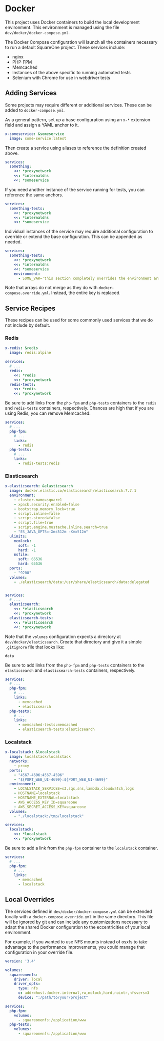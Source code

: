 # Docker

This project uses Docker containers to build the local development environment. This environment
is managed using the file `dev/docker/docker-compose.yml`.

The Docker Compose configuration will launch all the containers necessary to run a default SquareOne project. These
services include:

* nginx
* PHP-FPM
* Memcached
* Instances of the above specific to running automated tests
* Selenium with Chrome for use in webdriver tests


## Adding Services

Some projects may require different or additional services. These can be added to `docker-compose.yml`.

As a general pattern, set up a base configuration using an `x-*` extension field and assign a YAML anchor to it.

```yaml
x-someservice: &someservice
  image: some-service:latest
```

Then create a service using aliases to reference the definition created above.

```yaml
services:
  something:
    <<: *proxynetwork
    <<: *internaldns
    <<: *someservice
```

If you need another instance of the service running for tests, you can reference the same anchors.

```yaml
services:
  something-tests:
    <<: *proxynetwork
    <<: *internaldns
    <<: *someservice
```

Individual instances of the service may require additional configuration to override or extend the base configuration.
This can be appended as needed.

```yaml
services:
  something-tests:
    <<: *proxynetwork
    <<: *internaldns
    <<: *someservice
    environment:
      - SOME_VAR='this section completely overrides the environment array from the base configuration'
```

Note that arrays do not merge as they do with `docker-compose.override.yml`. Instead, the entire key is replaced.

## Service Recipes

These recipes can be used for some commonly used services that we do not include by default.

### Redis

```yaml
x-redis: &redis
  image: redis:alpine

services:
  # ...
  redis:
    <<: *redis
    <<: *proxynetwork
  redis-tests:
    <<: *redis
    <<: *proxynetwork
```

Be sure to add links from the `php-fpm` and `php-tests` containers to the `redis` and `redis-tests` containers,
respectively. Chances are high that if you are using Redis, you can remove Memcached.

```yaml
services:
  # ...
  php-fpm:
    # ...
    links:
      - redis
  php-tests:
    # ...
    links:
      - redis-tests:redis
```

### Elasticsearch

```yaml
x-elasticsearch: &elasticsearch
  image: docker.elastic.co/elasticsearch/elasticsearch:7.7.1
  environment:
    - cluster.name=square1
    - xpack.security.enabled=false
    - bootstrap.memory_lock=true
    - script.inline=false
    - script.stored=false
    - script.file=true
    - script.engine.mustache.inline.search=true
    - "ES_JAVA_OPTS=-Xms512m -Xmx512m"
  ulimits:
    memlock:
      soft: -1
      hard: -1
    nofile:
      soft: 65536
      hard: 65536
  ports:
    - "9200"
  volumes:
    - ./elasticsearch/data:/usr/share/elasticsearch/data:delegated


services:
  # ...
  elasticsearch:
    <<: *elasticsearch
    <<: *proxynetwork
  elasticsearch-tests:
    <<: *elasticsearch
    <<: *proxynetwork
```

Note that the `volumes` configuration expects a directory at ` dev/docker/elasticsearch`. Create that directory
and give it a simple `.gitignore` file that looks like:

```gitignore
data
```

Be sure to add links from the `php-fpm` and `php-tests` containers to the `elasticsearch` and `elasticsearch-tests`
containers, respectively.

```yaml
services:
  # ...
  php-fpm:
    # ...
    links:
      - memcached
      - elasticsearch
  php-tests:
    # ...
    links:
      - memcached-tests:memcached
      - elasticsearch-tests:elasticsearch
```

### Localstack

```yaml
x-localstack: &localstack
  image: localstack/localstack
  networks:
    - proxy
  ports:
    - "4567-4596:4567-4596"
    - "${PORT_WEB_UI-4699}:${PORT_WEB_UI-4699}"
  environment:
    - LOCALSTACK_SERVICES=s3,sqs,sns,lambda,cloudwatch,logs
    - HOSTNAME=localstack
    - HOSTNAME_EXTERNAL=localstack
    - AWS_ACCESS_KEY_ID=squareone
    - AWS_SECRET_ACCESS_KEY=squareone
  volumes:
    - "./localstack:/tmp/localstack"

services:
  localstack:
    <<: *localstack
    <<: *proxynetwork
```

Be sure to add a link from the `php-fpm` container to the `localstack` container.

```yaml
services:
  # ...
  php-fpm:
    # ...
    links:
      - memcached
      - localstack
```


## Local Overrides

The services defined in `dev/docker/docker-compose.yml` can be extended locally with a `docker-compose.override.yml`
in the same directory. This file will be ignored by git and can include any customizations necessary to adapt the
shared Docker configuration to the eccentricities of your local environment.

For example, if you wanted to use NFS mounts instead of osxfs to take advantage to the performance improvements,
you could manage that configuration in your override file.

```yaml
version: '3.4'

volumes:
  squareonenfs:
    driver: local
    driver_opts:
      type: nfs
      o: addr=host.docker.internal,rw,nolock,hard,nointr,nfsvers=3
      device: ":/path/to/your/project"

services:
  php-fpm:
    volumes:
      - squareonenfs:/application/www
  php-tests:
    volumes:
      - squareonenfs:/application/www
```
